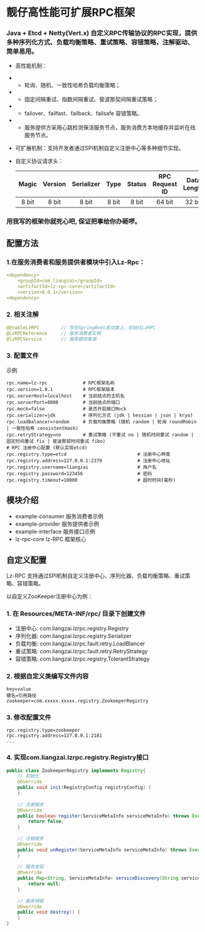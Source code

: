# 靓仔高性能可扩展RPC框架

### Java + Etcd + Netty(Vert.x) 自定义RPC传输协议的RPC实现，提供多种序列化方式、负载均衡策略、重试策略、容错策略，注解驱动、简单易用。


* 高性能机制：
* * 轮询、随机、一致性哈希负载均衡策略；
* * 固定间隔重试、指数间隔重试、斐波那契间隔重试策略；
* * failover、failfast、failback、failsafe 容错策略。
* * 服务提供方采用心跳检测保活服务节点，服务消费方本地缓存并监听在线服务节点。
* 可扩展机制：支持开发者通过SPI机制自定义注册中心等多种细节实现。
* 自定义协议请求头： 

  | Magic | Version | Serializer | Type  | Status | RPC Request ID | Data Length |
  |:-----:|:-------:|:----------:|:-----:|:------:|:--------------:|:-----------:|
  | 8 bit |  8 bit  |   8 bit    | 8 bit | 8 bit  |     64 bit     |   32 bit    |
### 用我写的框架你就死心吧, 保证把事给你办砸啰。

## 配置方法
### 1.在服务消费者和服务提供者模块中引入Lz-Rpc：
```yaml
<dependency>
    <groupId>com.liangzai</groupId>
    <artifactId>lz-rpc-core</artifactId>
    <version>0.0.1</version>
<dependency>
```

### 2. 相关注解
```java
@EnableLzRPC        // 写在SpringBoot启动类上，初始化LzRPC
@LzRPCReference     // 服务消费者实例
@lzRPCService       // 服务提供者类
```

### 3. 配置文件
示例
```properties
rpc.name=lz-rpc             # RPC框架名称
rpc.version=1.0.1           # RPC框架版本
rpc.serverHost=localhost    # 当前结点的主机名
rpc.serverPort=8080         # 当前结点的端口
rpc.mock=false              # 是否开启接口Mock
rpc.serializer=jdk          # 序列化方式 (jdk | hessian | json | kryo)
rpc.loadBalancer=random     # 负载均衡策略 (随机 random | 轮询 roundRobin | 一致性哈希 consistentHash)
rpc.retryStrategy=no        # 重试策略 (不重试 no | 随机时间重试 random | 固定时间重试 fix | 斐波那契时间重试 fibo)
# RPC 注册中心配置 (默认实现etcd)
rpc.registry.type=etcd                          # 注册中心种类
rpc.registry.address=127.0.0.1:2379             # 注册中心地址
rpc.registry.username=liangzai                  # 用户名
rpc.registry.password=123456                    # 密码
rpc.registry.timeout=10000                      # 超时时间(毫秒)
```

## 模块介绍
* example-consumer    服务消费者示例
* example-provider    服务提供者示例
* example-interface   服务接口示例
* lz-rpc-core         lz-RPC 框架核心

## 自定义配置
Lz-RPC 支持通过SPI机制自定义注册中心、序列化器、负载均衡策略、重试策略、容错策略。


以自定义ZooKeeper注册中心为例：
### 1. 在 Resources/META-INF/rpc/ 目录下创建文件
* 注册中心: com.liangzai.lzrpc.registry.Registry
* 序列化器: com.liangzai.lzrpc.registry.Serializer
* 负载均衡: com.liangzai.lzrpc.fault.retry.LoadBlancer
* 重试策略: com.liangzai.lzrpc.fault.retry.RetryStrategy
* 容错策略: com.liangzai.lzrpc.registry.TolerantStrategy
### 2. 根据自定义类编写文件内容
```text
key=value
键名=引用路径
zookeeper=com.xxxxx.xxxxx.registry.ZookeeperRegistry
```

### 3. 修改配置文件
```properties
rpc.registry.type=zookeeper
rpc.registry.address=127.0.0.1:2181
...                  
```

### 4. 实现com.liangzai.lzrpc.registry.Registry接口
```java
public class ZookeeperRegistry implements Registry{
	// 初始化
	@Override
	public void init(RegistryConfig registryConfig) {
	}
	
	// 注册服务
	@Override
	public boolean register(ServiceMetaInfo serviceMetaInfo) throws Exception {
		return false;
	}
	
	// 注销服务
	@Override
	public void unRegister(ServiceMetaInfo serviceMetaInfo) throws ExecutionException, InterruptedException {
	}
	
	// 服务发现
	@Override
	public Map<String, ServiceMetaInfo> serviceDiscovery(String serviceKey) throws ExecutionException, InterruptedException {
		return null;
	}
	
	// 服务销毁
	@Override
	public void destroy() {
	}
}
```